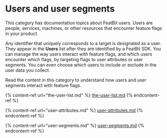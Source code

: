 # Users and user segments

This category has documentation topics about FeatBit users. Users are people, services, machines, or other resources that encounter feature flags in your product.

Any identifier that uniquely corresponds to a target is designated as a user. They appear in the **Users** list after they are identified by a FeatBit SDK. You can manage the way users interact with feature flags, and which users encounter which flags, by targeting flags to user attributes or user segments. You can even choose which users to include or exclude in the user data you collect.

Read the content in this category to understand how users and user segments interact with feature flags.

{% content-ref url="the-user-list.md" %}
[the-user-list.md](the-user-list.md)
{% endcontent-ref %}

{% content-ref url="user-attributes.md" %}
[user-attributes.md](user-attributes.md)
{% endcontent-ref %}

{% content-ref url="user-segments.md" %}
[user-segments.md](user-segments.md)
{% endcontent-ref %}
